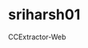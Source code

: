 # sriharsh01
CCExtractor-Web
<html>
	<head>
		<title>CCExtractor Dev.</title>
		<style type="text/css">
			body {
				margin: 0;
			}
			#front {

				height: 70%;

				width: 100%;

				background-color: #ec1f10;

				font-family: 'Montserrat', sans-serif;

				z-index: 0;

			}

			#front img {

				position: absolute;

				top: 20%;

				right: 0;

				height: 70%;

				width: 48%;

				animation: iment 2s;

				border-bottom-left-radius: 50px;

				border-bottom-right-radius: 50px;

				transition: 1s;


z-index: 0;

			}

			#front img:hover {

				border-bottom-right-radius: 0px;

				border-bottom-left-radius: 0pc;

				width: 52%;

				height: 92%;
				z-index: 1;

			}

			@keyframes iment {

				0% {

					top: 0;

					opacity: 0;

				}

			}

			#front h1 {

				position: absolute;

				left: 5%;

				animation: tent 2s;

				top: 7.7%;

				font-size: 7vw;

				color: white;

z-index: 0.5;

			}

			@keyframes tent {

				0% {

					left: -10%;

					opacity: 0;

				}

			}

			#front h2 {

				position: absolute;

				font-size: 5vw;

				left: 8%;

				color: white;

				top: 50%;

z-index: 0;

				animation: tents 2s;

			}

			@keyframes tents {

				0% {

					opacity: 0;

					left: -10%;

				}

			}
			#sec {
				padding-left: 10%;
				padding-right: 10%;
				background-color: #ffd088;
				color: #f7a552;
				height: 30%;
z-index: 0;
			}
			#sec h2 {
				position: absolute;
				font-size: 2vw;
				font-family: 'Montserrat', sans-serif;
				animation: tenter 2s;
			}
			@keyframes tenter {
				0% {
					transform: translate(0,180%);
					opacity: 0;
				}
			}
			#logo {
				position: fixed;
				left: 0;
				top: 0;
				width: 12%;
				height: 16%;
				transition: 1s;
z-index: 1;
			}
			#logo:hover {
				width: 18%;
				height: 24%;
			}
			
			#second {
				background-color: #f54d40;
				height: 70%;
				width: 100%;
z-index: 0;
			}
			.imgOut {
				position: absolute;
				transform:translate(0,30%);
				left: 0;
				opacity: 0;
				height: 60%;
				width: 50%;
			}
			.imgIn {
				position: absolute;
				transform:translate(0,30%);
				left: 0;
				animation: imner 2s;
				height: 60%;
				width: 50%;
				transition: 1s;
				border-bottom-left-radius: 50px;
z-index: 0;
				border-bottom-right-radius: 50px;
			}
			.imgIn:hover {
				border-bottom-left-radius: 0px;
				border-bottom-right-radius: 0px;
				width: 55%;
				height: 66%;
			}
			@keyframes imner {
				0% {
					opacity: 0;
					transform: translate(0,0);
				}
			}
			#second h1 {
				position: absolute;
				right: 20%;
				transform: translate(0,170%);
				font-size: 5vw;
z-index: 0;
				color: white;
				font-family: 'Montserrat', sans-serif;
			}
			.h1Out {
				position: absolute;
				right: 20%;
				opacity: 0;
				transform: translate(0,170%);
				font-size: 5vw;
				color: white;
				font-family: 'Montserrat', sans-serif;
			}
			.h1In {
				position: absolute;
				right: 20%;
				transform: translate(0,170%);
				font-size: 5vw;
z-index: 0;
				color: white;
				font-family: 'Montserrat', sans-serif;
				animation: hinner 2s;
			}
			@keyframes hinner {
				0% {
					opacity: 0;
					transform: translate(-100%,170%);
				}
			}
			#oversec {
				padding-left: 10%;
				padding-right: 10%;
				background-color: #ffd088;
				color: #f7a552;
z-index: 0;
				height: 30%;
			}
			.h2Out {
				position: absolute;
				font-size: 1.5vw;
				opacity: 0;
			}
			.h2In {
				position: absolute;
				font-size: 1.5vw;
				animation: henan 2s;
transform: translate(0,50%);
			}
			@keyframes henan {
				0% {
					opacity: 0;
					transform: translate(0,170%);
				}
			}
			#GCI {
				background-color: #f54d40;
				font-family: 'Montserrat', sans-serif;
				height: 70%;
				width: 100%;
z-index: 0;
			}
			.img2Out {
				position: absolute;
				transform:translate(0,50%);
				right: 25%;
				opacity: 0;
				left: 25%;
				height: 10%;
				width: 30%;
			}
			.img2In {
				position: absolute;
				transform:translate(0,35%);
				right: 25%;
				left: 25%;
				animation: imager 2s;
				height: 80%;
				width: 20%;
				border-bottom-left-radius: 50px;
				border-bottom-right-radius: 50px;
				transition: 1s;
			}
			.img2In:hover {
				border-bottom-right-radius: 0px;
				border-bottom-left-radius: 0px;
				height: 96%;
				width: 60%;
				left: 20%;
				right: 20%;
				transform: translate(0,20%);
			}
			@keyframes imager {
				0% {
					opacity: 0;
					transform: translate(0,0);
				}
			}
			.h12Out {
				position: absolute;
				left: 25%;
				right: 25%;
				width: 50%;
				transform: translate(0,70%);
				font-size: 5vw;
				opacity: 0;
				color: white;
				font-family: 'Montserrat', sans-serif;
			}
			.h12In {
				position: absolute;
				left: 25%;
				animation: header 2s;
z-index: 0;
				right: 25%;
				width: 50%;
				text-align: center;
				transform: translate(0,70%);
				font-size: 5vw;
				color: white;
				font-family: 'Montserrat', sans-serif;
			}
			@keyframes header {
				0% {
					opacity: 0;
					transform: translate(0,200%);
				}
			}
			.p1Out {
				color:white;
				position: absolute;
				margin: 4%;
				left: 0;
				opacity: 0;
				width: 20%;
z-index: 0;
				transform: translate(0,50%);
				font-size: 1.2vw;
			}
			.p1In {
				color:white;
				position: absolute;
				margin: 4%;
				left: 0;
z-index: 0;
				width: 20%;
				animation: para 2s;
				transform: translate(0,80%);
				font-size: 1.2vw;
			}
			@keyframes para {
				0% {
					opacity: 0;
					transform: translate(100%,50%);
				}
			}
			.p2Out {
				position: absolute;
				margin: 4%;
				right:0;
				width: 20%;
				opacity: 0;
				color: white;
				transform: translate(0,50%);
				font-size: 1.2vw;
			}
			.p2In {
				position: absolute;
				margin: 4%;
				right:0;
				width: 20%;
z-index: 0;
				color: white;
				transform: translate(0,50%);
				font-size: 1.2vw;
				animation: paragraph 2s;
			}
			@keyframes paragraph {
				0% {
					opacity: 0;
					transform: translate(-100%,50%);
				}
			}
			#document {

				padding-left: 10%;

				padding-right: 10%;

				background-color: #ffd088;

				color: #f7a552;

				height: 60%;
				padding-top: 17%;

z-index: 0;

			}

			.h22Out {

				position: absolute;

				font-size: 1.5vw;

				left: 5%;

				opacity: 0;

				width: 50%;

				

			}

			.h22Out span {

				font-size: 3.5vw;

				font-family: 'Montserrat', sans-serif;

			}

			.h22In {

				position: absolute;

				font-size: 1.5vw;

				left: 5%;

z-index: 0;

				animation: headers 2s;

				width: 40%;

				

			}

			@keyframes headers {

				0% {

					opacity: 0;

					transform: translate(0,0);

				}

			}

			.h22In span {

				font-size: 3.5vw;

				font-family: 'Montserrat', sans-serif;

z-index: 0;

			}

			.h23Out {

				position: absolute;

				font-size: 1.5vw;

				right: 5%;

				opacity: 0;

				width: 40%;

				

			}

			.h23Out span {

				font-size: 3.5vw;

				font-family: 'Montserrat', sans-serif;

			}

			.h23In {

				position: absolute;

				font-size: 1.5vw;

				right: 5%;

				animation: heft 2s;

z-index: 0;

				width: 40%;

				

			}

			.h23In span {

				font-size: 3.5vw;

				font-family: 'Montserrat', sans-serif;

			}

			@keyframes heft {

				0% {

					opacity: 0;

					transform: translate(0,0);

				}

			}
			.btn {

				transition: 1s;

				border: 1px solid rgb(41, 233, 16);

				color: #f7a552;

				padding: 1%;

z-index: 0;

				text-decoration: none;

			}

			.btn:hover {

				border-bottom-right-radius: 25px;

				border-top-left-radius: 25px;

				background-color: white;

				color: black;

			}
		</style>
		<script type="text/javascript">
			var x = 1;
			function load1() {
				if (x == 1) {
					document.getElementById('img2').classList.toggle('imgOut');
					document.getElementById('img2').classList.toggle('imgIn');
					document.getElementById('h12').classList.toggle('h1Out');
					document.getElementById('h12').classList.toggle('h1In');
					document.getElementById('h23').classList.toggle('h2Out');
					document.getElementById('h23').classList.toggle('h2In');
					x = 0;
				}
			}
			var y = 1;
			function load3() {
				if (y == 1) {
					document.getElementById('img3').classList.toggle('img2Out');
					document.getElementById('img3').classList.toggle('img2In');
					document.getElementById('h13').classList.toggle('h12Out');
					document.getElementById('h13').classList.toggle('h12In');
					document.getElementById('p1').classList.toggle('p1Out');
					document.getElementById('p1').classList.toggle('p1In');
					document.getElementById('p2').classList.toggle('p2Out');
					document.getElementById('p2').classList.toggle('p2In');
					y = 0;
				}
			}
			var a = 1;
			function load4() {
				if (a == 1) {
					document.getElementById('h21').classList.toggle('h22Out');
					document.getElementById('h21').classList.toggle('h22In');
					document.getElementById('h22').classList.toggle('h23Out');
					document.getElementById('h22').classList.toggle('h23In');
					a = 0;
				}
			}
		</script>
	</head>
	<body>
		<div id="front">
			<img src="logo.png">
			<h1>CCExtractor Development</h1>
			<h2>For GoogleSummerOfCode</h2>
		</div>
		<div id="sec">
			<h2 align="left">
				CCExtractor is a tool to extract subtitles/closed captions from video streams. It's used by universities for 

research purposes, as well by regular users that want to extract captions from various formats.
			</h2>
		</div>
		<img id="logo" src="logo.png">
		<div id="second" onmouseover="load1()">
			<img id="img2" src="i1.png" class="imgOut">
			<h1 id="h12" class="h1Out">About us</h1>
		</div>
		<div id="oversec">
			<h2 align="right" id="h23" class="h2Out">
				CCExtractor Development is an informal (meaning we're not incorporated anywhere) organization that exists 

to coordinate the development efforts of the volunteers that contribute to the software and to manage our participation in specific events such as 

Google Summer of Code and Code-In. 
			</h2>
		</div>
		<div id="GCI" onmouseover="load3()">
			<img src="logo2.png" id="img3" class="img2Out">
			<h1 id="h13" align="center" class="h12Out">GoogleSummerOfCode</h1>
			<p id="p1" align="center" class="p1Out">
				We are a small org, which means that your contribution will have a large impact. It's not going to mean a 0.5% 

improvement on a big project - it's going to be more than 10% on a medium size one. If you like challenges and want a chance to shine this is your 

place. 
			</p>
			<p id="p2" align="center" class="p2Out">
				We have *mentors all over the world* (North America, Europe, Asia and Australia), so time zones are never a 

problem. Our main channel of communication is a Slack channel to which everyone is welcome. We expect all accepted students to be available on 

Slack very often, even if you don't need to talk to your mentor. This will help you ask questions when necessary, and you might be able to help others 

out as well while working on your project. 
			</p>
        </div>
        <div id="document" onmouseover="load4()">
            
			<h2 id="h21" align="center" class="h22Out">
				<span>Know more</span><br>
				<br>To know more about GSoC with CCExtractor Development click here:<br>
				<a class="btn" href="">Know 

more</a>
			</h2>
			<h2 id="h22" align="center" class="h23Out">
				<span>GCI</span><br>
				Also check out our participation in Google Code In<br>
				<a class="btn" href="https://www.ccextractor.org/public:codein:google_code-in_2018">CCExtractor GCI</a>
			</h2>
		</div>
		
	</body>
</html>

